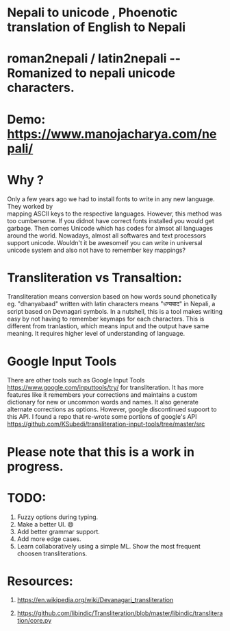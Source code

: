 # Nepali to unicode , Phoenotic translation of English to Nepali 
# roman2nepali / latin2nepali -- Romanized to nepali unicode characters.

# Demo: https://www.manojacharya.com/nepali/

# Why ?
Only a few years ago we had to install fonts to write in any new language. They worked by  
mapping ASCII keys to the respective languages. However, this method was too cumbersome. If you didnot
have correct fonts installed you would  get garbage. Then comes Unicode which has codes for almsot all
languages around the world. Nowadays, almost all softwares and text processors support unicode. Wouldn't it be
awesomeif you can write in universal unicode system and also not have to remember key mappings?

# Transliteration vs Transaltion:
Transliteration means conversion based on how words sound phonetically eg. "dhanyabaad" written with latin characters
means "धन्यबाद" in Nepali, a script based on Devnagari symbols. In a nutshell, this is a tool makes 
writing easy by not having to remember keymaps for each characters. This is different from tranlastion, which
means input and the output have same meaning. It requires higher level of understanding of language.


# Google Input Tools

There are other tools such as Google Input Tools https://www.google.com/inputtools/try/ for transliteration. It  has more
features like it remembers your corrections and maintains a custom dictionary for new or uncommon words and names. 
It also generate alternate corrections as options.
However, google discontinued supoort to this API. I found  a repo that re-wrote some portions 
of google's API https://github.com/KSubedi/transliteration-input-tools/tree/master/src

# Please note that this is a work in progress.

# TODO: 

1. Fuzzy options during typing.
3. Make a better UI. :smile:
3. Add better grammar support.
4. Add more edge cases.
5. Learn collaboratively using a simple ML.  Show the most frequent choosen transliterations.

# Resources: 

1. https://en.wikipedia.org/wiki/Devanagari_transliteration

2. https://github.com/libindic/Transliteration/blob/master/libindic/transliteration/core.py
